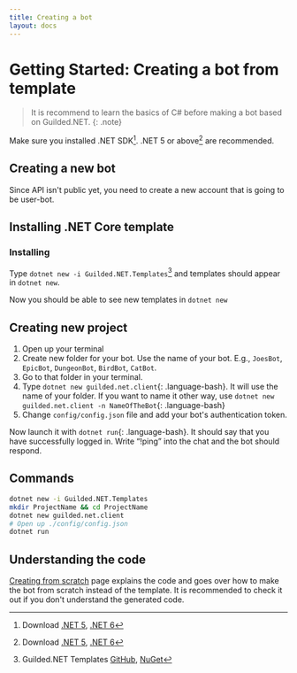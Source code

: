 ```yaml
---
title: Creating a bot
layout: docs
---
```


# Getting Started: Creating a bot from template

> It is recommend to learn the basics of C# before making a bot based on Guilded.NET.
{: .note}

Make sure you installed .NET SDK[^1]. .NET 5 or above[^1] are recommended.

[^1]: Download [.NET 5](https://dotnet.microsoft.com/download/dotnet/5.0), [.NET 6](https://dotnet.microsoft.com/download/dotnet/6.0)

## Creating a new bot

Since API isn't public yet, you need to create a new account that is going to be user-bot.

## Installing .NET Core template

### Installing

Type `dotnet new -i Guilded.NET.Templates`[^2] and templates should appear in `dotnet new`.

Now you should be able to see new templates in `dotnet new`

[^2]: Guilded.NET Templates [GitHub](https://github.com/Guilded-NET/Guilded.NET.Templates), [NuGet](https://nuget.org/packages/Guilded.NET.Templates)

## Creating new project

1. Open up your terminal
2. Create new folder for your bot. Use the name of your bot. E.g., `JoesBot`, `EpicBot`, `DungeonBot`, `BirdBot`, `CatBot`.
3. Go to that folder in your terminal.
4. Type `dotnet new guilded.net.client`{: .language-bash}. It will use the name of your folder. If you want to name it other way, use `dotnet new guilded.net.client -n NameOfTheBot`{: .language-bash}
5. Change `config/config.json` file and add your bot's authentication token.

Now launch it with `dotnet run`{: .language-bash}. It should say that you have successfully logged in. Write <q>!ping</q> into the chat and the bot should respond.

## Commands

```bash
dotnet new -i Guilded.NET.Templates
mkdir ProjectName && cd ProjectName
dotnet new guilded.net.client
# Open up ./config/config.json
dotnet run
```

## Understanding the code

[Creating from scratch](./createBotScratch) page explains the code and goes over how to make the bot from scratch instead of the template. It is recommended to check it out if you don't understand the generated code.